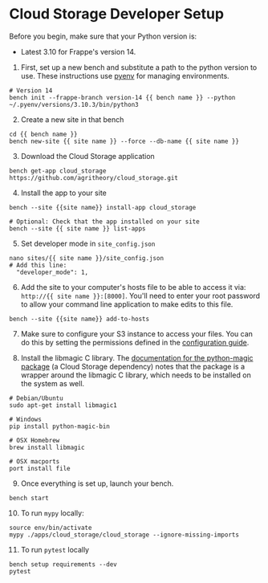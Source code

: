 # Cloud Storage Developer Setup

Before you begin, make sure that your Python version is:
- Latest 3.10 for Frappe's version 14.

1. First, set up a new bench and substitute a path to the python version to use. These instructions use [pyenv](https://github.com/pyenv/pyenv) for managing environments.

```shell
# Version 14
bench init --frappe-branch version-14 {{ bench name }} --python ~/.pyenv/versions/3.10.3/bin/python3
```

2. Create a new site in that bench
```shell
cd {{ bench name }}
bench new-site {{ site name }} --force --db-name {{ site name }}
```

3. Download the Cloud Storage application
```shell
bench get-app cloud_storage https://github.com/agritheory/cloud_storage.git
```

4. Install the app to your site
```shell
bench --site {{site name}} install-app cloud_storage

# Optional: Check that the app installed on your site
bench --site {{ site name }} list-apps
```

5. Set developer mode in `site_config.json`
```shell
nano sites/{{ site name }}/site_config.json
# Add this line:
  "developer_mode": 1,
```

6. Add the site to your computer's hosts file to be able to access it via: `http://{{ site name }}:[8000]`. You'll need to enter your root password to allow your command line application to make edits to this file.
```shell
bench --site {{site name}} add-to-hosts
```

7. Make sure to configure your S3 instance to access your files. You can do this by setting the permissions defined in the [configuration guide](configuration.md).

8. Install the libmagic C library. The [documentation for the python-magic package](https://pypi.org/project/python-magic/) (a Cloud Storage dependency) notes that the package is a wrapper around the libmagic C library, which needs to be installed on the system as well.
```shell
# Debian/Ubuntu
sudo apt-get install libmagic1

# Windows
pip install python-magic-bin

# OSX Homebrew
brew install libmagic

# OSX macports
port install file
```

9. Once everything is set up, launch your bench.
```shell
bench start
```

10. To run `mypy` locally:
```shell
source env/bin/activate
mypy ./apps/cloud_storage/cloud_storage --ignore-missing-imports
```

11. To run `pytest` locally
```shell
bench setup requirements --dev
pytest
```